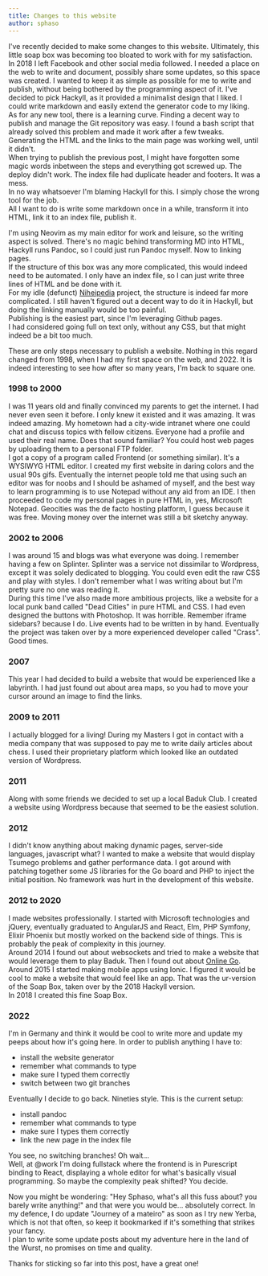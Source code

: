 ```yaml
---
title: Changes to this website
author: sphaso
---
```


I've recently decided to make some changes to this website. Ultimately, this little soap box was becoming too bloated to work with for my satisfaction.    
In 2018 I left Facebook and other social media followed. I needed a place on the web to write and document, possibly share some updates, so this space was created. I wanted to keep it as simple as possible for me to write and publish, without being bothered by the programming aspect of it. I've decided to pick Hackyll, as it provided a minimalist design that I liked. I could write markdown and easily extend the generator code to my liking.    
As for any new tool, there is a learning curve. Finding a decent way to publish and manage the Git repository was easy. I found a bash script that already solved this problem and made it work after a few tweaks. Generating the HTML and the links to the main page was working well, until it didn't.    
When trying to publish the previous post, I might have forgotten some magic words inbetween the steps and everything got screwed up. The deploy didn't work. The index file had duplicate header and footers. It was a mess.    
In no way whatsoever I'm blaming Hackyll for this. I simply chose the wrong tool for the job.    
All I want to do is write some markdown once in a while, transform it into HTML, link it to an index file, publish it.    

I'm using Neovim as my main editor for work and leisure, so the writing aspect is solved. There's no magic behind transforming MD into HTML, Hackyll runs Pandoc, so I could just run Pandoc myself. Now to linking pages.    
If the structure of this box was any more complicated, this would indeed need to be automated. I only have an index file, so I can just write three lines of HTML and be done with it.    
For my idle (defunct) [Niheipedia](https://sphaso.github.io/niheipedia/) project, the structure is indeed far more complicated. I still haven't figured out a decent way to do it in Hackyll, but doing the linking manually would be too painful.   
Publishing is the easiest part, since I'm leveraging Github pages.    
I had considered going full on text only, without any CSS, but that might indeed be a bit too much.    

These are only steps necessary to publish a website. Nothing in this regard changed from 1998, when I had my first space on the web, and 2022. It is indeed interesting to see how after so many years, I'm back to square one.    

### 1998 to 2000
I was 11 years old and finally convinced my parents to get the internet. I had never even seen it before. I only knew it existed and it was amazing. It was indeed amazing. My hometown had a city-wide intranet where one could chat and discuss topics with fellow citizens. Everyone had a profile and used their real name. Does that sound familiar? You could host web pages by uploading them to a personal FTP folder.    
I got a copy of a program called Frontend (or something similar). It's a WYSIWYG HTML editor. I created my first website in daring colors and the usual 90s gifs. Eventually the internet people told me that using such an editor was for noobs and I should be ashamed of myself, and the best way to learn programming is to use Notepad without any aid from an IDE. I then proceeded to code my personal pages in pure HTML in, yes, Microsoft Notepad. Geocities was the de facto hosting platform, I guess because it was free. Moving money over the internet was still a bit sketchy anyway.

### 2002 to 2006
I was around 15 and blogs was what everyone was doing. I remember having a few on Splinter. Splinter was a service not dissimilar to Wordpress, except it was solely dedicated to blogging. You could even edit the raw CSS and play with styles. I don't remember what I was writing about but I'm pretty sure no one was reading it.    
During this time I've also made more ambitious projects, like a website for a local punk band called "Dead Cities" in pure HTML and CSS. I had even designed the buttons with Photoshop. It was horrible. Remember iframe sidebars? because I do. Live events had to be written in by hand. Eventually the project was taken over by a more experienced developer called "Crass". Good times.

### 2007
This year I had decided to build a website that would be experienced like a labyrinth. I had just found out about area maps, so you had to move your cursor around an image to find the links.

### 2009 to 2011
I actually blogged for a living! During my Masters I got in contact with a media company that was supposed to pay me to write daily articles about chess. I used their proprietary platform which looked like an outdated version of Wordpress.

### 2011
Along with some friends we decided to set up a local Baduk Club. I created a website using Wordpress because that seemed to be the easiest solution.

### 2012
I didn't know anything about making dynamic pages, server-side languages, javascript what? I wanted to make a website that would display Tsumego problems and gather performance data. I got around with patching together some JS libraries for the Go board and PHP to inject the initial position. No framework was hurt in the development of this website.

### 2012 to 2020
I made websites professionally. I started with Microsoft technologies and jQuery, eventually graduated to AngularJS and React, Elm, PHP Symfony, Elixir Phoenix but mostly worked on the backend side of things. This is probably the peak of complexity in this journey.    
Around 2014 I found out about websockets and tried to make a website that would leverage them to play Baduk. Then I found out about <a href="https://online-go.com">Online Go</a>.    
Around 2015 I started making mobile apps using Ionic. I figured it would be cool to make a website that would feel like an app. That was the ur-version of the Soap Box, taken over by the 2018 Hackyll version.    
In 2018 I created this fine Soap Box.

### 2022
I'm in Germany and think it would be cool to write more and update my peeps about how it's going here. In order to publish anything I have to:    
- install the website generator    
- remember what commands to type    
- make sure I typed them correctly    
- switch between two git branches    

Eventually I decide to go back. Nineties style. This is the current setup:    
- install pandoc    
- remember what commands to type    
- make sure I types them correctly    
- link the new page in the index file    

You see, no switching branches! Oh wait...    
Well, at @work I'm doing fullstack where the frontend is in Purescript binding to React, displaying a whole editor for what's basically visual programming. So maybe the complexity peak shifted? You decide.

Now you might be wondering: "Hey Sphaso, what's all this fuss about? you barely write anything!" and that were you would be... absolutely correct. In my defence, I do update "Journey of a mateiro" as soon as I try new Yerba, which is not that often, so keep it bookmarked if it's something that strikes your fancy.    
I plan to write some update posts about my adventure here in the land of the Wurst, no promises on time and quality.    

Thanks for sticking so far into this post, have a great one!
